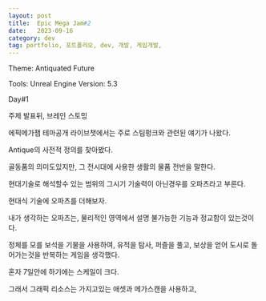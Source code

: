 ```yaml
---
layout: post
title:  Epic Mega Jam#2
date:   2023-09-16
category: dev
tag: portfolio, 포트폴리오, dev, 개발, 게임개발,
---
```



Theme: Antiquated Future

Tools: Unreal Engine
Version: 5.3 


Day#1

주제 발표뒤, 브레인 스토밍

에픽메가잼 테마공개 라이브챗에서는 주로 스팀펑크와 관련된 얘기가 나왔다.

Antique의 사전적 정의를 찾아봤다.

골동품의 의미도있지만, 그 전시대에 사용한 생활의 물품 전반을 말한다.

현대기술로 해석할수 있는 범위의 그시기 기술력이 아닌경우를 오파츠라고 부른다.


현대식 기술에 오파츠를 더해보자.

내가 생각하는 오파츠는, 물리적인 영역에서 설명 불가능한 기능과 정교함이 있는것이다.

정체를 모를 보석을 기물을 사용하여, 유적을 탐사, 퍼즐을 풀고, 보상을 얻어 도시로 돌어가는것을 반복하는 게임을 생각했다.

혼자 7일안에 하기에는 스케일이 크다.

그래서 그래픽 리소스는 가지고있는 애셋과 메가스캔을 사용하고,
